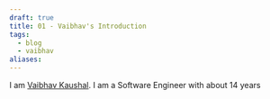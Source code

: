 ```yaml
---
draft: true
title: 01 - Vaibhav's Introduction
tags:
  - blog
  - vaibhav
aliases:
---
```

I am [Vaibhav Kaushal](https://www.linkedin.com/in/vaibhavkaushal/). I am a Software Engineer with about 14 years   